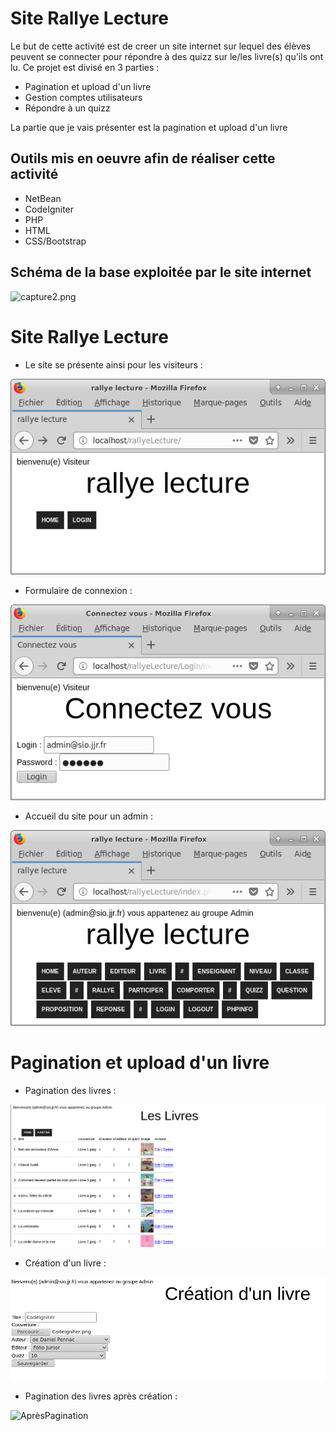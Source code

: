 <h1>Site Rallye Lecture</h1>

Le but de cette activité est de creer un site internet sur lequel des élèves peuvent se connecter pour répondre à des quizz sur le/les livre(s) qu'ils ont lu. Ce projet est divisé en 3 parties :

* Pagination et upload d'un livre
* Gestion comptes utilisateurs
* Répondre à un quizz 

La partie que je vais présenter est la pagination et upload d'un livre 

<h2> Outils mis en oeuvre afin de réaliser cette activité </h2>

* NetBean
* CodeIgniter
* PHP
* HTML
* CSS/Bootstrap

<h2> Schéma de la base exploitée par le site internet </h2>

![capture2.png](https://image.noelshack.com/fichiers/2019/15/3/1554853662-sans-titre.png)<br>

# Site Rallye Lecture

* Le site se présente ainsi pour les visiteurs : 

![HomeVisiteur](https://github.com/mlima95/RallyeLecture-CodeIgniter/blob/master/rlHomeVisiteur.png)

* Formulaire de connexion : 

![Cnx](https://github.com/mlima95/RallyeLecture-CodeIgniter/blob/master/rlLogin.png)

* Accueil du site pour un admin : 

![HomeAdmin](https://github.com/mlima95/RallyeLecture-CodeIgniter/blob/master/rlHomeAdmin.png)

# Pagination et upload d'un livre

* Pagination des livres :

![AvantPagination](https://github.com/mlima95/RallyeLecture-CodeIgniter/blob/master/PaginationLivre.PNG)

* Création d'un livre : 

![CréationLivre](https://github.com/mlima95/RallyeLecture-CodeIgniter/blob/master/Cr%C3%A9ationDeLivre.PNG)

* Pagination des livres après création :

![AprèsPagination](https://github.com/mlima95/RallyeLecture-CodeIgniter/blob/master/PaginationApresCr%C3%A9ationLivre.PNG)
